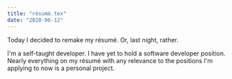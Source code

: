 ```yaml
---
title: "résumé.tex"
date: "2020-06-12"
---
```

Today I decided to remake my résumé. Or, last night, rather.

I'm a self-taught developer. I have yet to hold a software developer position.
Nearly everything on my résumé with any relevance to the positions I'm applying
to now is a personal project.
